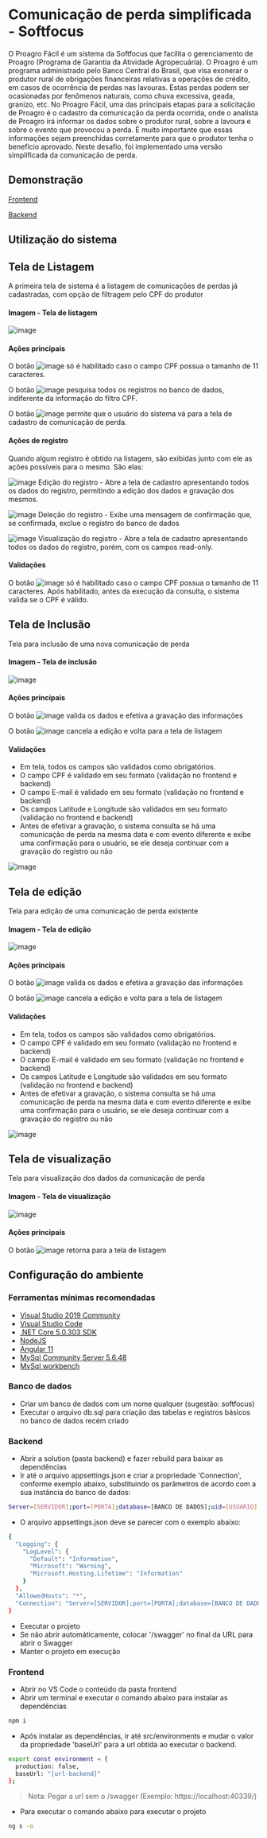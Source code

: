 # Comunicação de perda simplificada - Softfocus
O Proagro Fácil é um sistema da Softfocus que facilita o gerenciamento de
Proagro (Programa de Garantia da Atividade Agropecuária). O Proagro é um
programa administrado pelo Banco Central do Brasil, que visa exonerar o produtor
rural de obrigações financeiras relativas a operações de crédito, em casos de
ocorrência de perdas nas lavouras. Estas perdas podem ser ocasionadas por
fenômenos naturais, como chuva excessiva, geada, granizo, etc.
No Proagro Fácil, uma das principais etapas para a solicitação de Proagro é
o cadastro da comunicação da perda ocorrida, onde o analista de Proagro irá
informar os dados sobre o produtor rural, sobre a lavoura e sobre o evento que
provocou a perda. É muito importante que essas informações sejam preenchidas
corretamente para que o produtor tenha o benefício aprovado.
Neste desafio, foi implementado uma versão simplificada da comunicação de
perda.

## Demonstração
[Frontend](https://app-desafio-softfocus.azurewebsites.net/)

[Backend](https://api-desafio-softfocus.azurewebsites.net/swagger/)

## Utilização do sistema

## Tela de Listagem
A primeira tela de sistema é a listagem de comunicações de perdas já cadastradas, com opção de filtragem pelo CPF do produtor

#### Imagem - Tela de listagem

![image](https://user-images.githubusercontent.com/3593817/130087452-8d0af2d3-6221-4bf6-8a1b-e30ab73f4d1b.png)

#### Ações principais
O botão ![image](https://user-images.githubusercontent.com/3593817/130078396-52a14834-a88b-44fe-a41e-933e4190466b.png) só é habilitado caso o campo CPF possua o tamanho de 11 caracteres.

O botão ![image](https://user-images.githubusercontent.com/3593817/130079295-3b71e210-7e41-40b7-98b0-df1baad9d5aa.png)
 pesquisa todos os registros no banco de dados, indiferente da informação do filtro CPF.

O botão ![image](https://user-images.githubusercontent.com/3593817/130079074-c05546ee-d017-420d-905c-494a66b42c96.png) permite que o usuário do sistema vá para a tela de cadastro de comunicação de perda.

#### Ações de registro
Quando algum registro é obtido na listagem, são exibidas junto com ele as ações possíveis para o mesmo. São elas:

![image](https://user-images.githubusercontent.com/3593817/130089415-1858d4c0-db02-4c3c-9a8f-b34799c28105.png) Edição do registro - Abre a tela de cadastro apresentando todos os dados do registro, permitindo a edição dos dados e gravação dos mesmos.

![image](https://user-images.githubusercontent.com/3593817/130089444-1ac83177-eef4-4cff-b3de-c27e0d95de05.png) Deleção do registro - Exibe uma mensagem de confirmação que, se confirmada, exclue o registro do banco de dados

![image](https://user-images.githubusercontent.com/3593817/130089491-577e3f31-d6ae-49dd-829f-ce7f64622f00.png) Visualização do registro - Abre a tela de cadastro apresentando todos os dados do registro, porém, com os campos read-only.

#### Validações
O botão ![image](https://user-images.githubusercontent.com/3593817/130078396-52a14834-a88b-44fe-a41e-933e4190466b.png) só é habilitado caso o campo CPF possua o tamanho de 11 caracteres. Após habilitado, antes da execução da consulta, o sistema valida se o CPF é válido.

## Tela de Inclusão
Tela para inclusão de uma nova comunicação de perda

#### Imagem - Tela de inclusão

![image](https://user-images.githubusercontent.com/3593817/130080901-8d7a8d39-a136-4079-b29f-5ad6681ed51e.png)

#### Ações principais
O botão ![image](https://user-images.githubusercontent.com/3593817/130083067-cd94d977-977f-4721-8c08-25f71e055224.png) valida os dados e efetiva a gravação das informações

O botão ![image](https://user-images.githubusercontent.com/3593817/130082883-e0c1199e-3d69-4ebc-bf1b-7dfcb9a17183.png) cancela a edição e volta para a tela de listagem

#### Validações
- Em tela, todos os campos são validados como obrigatórios.
- O campo CPF é validado em seu formato (validação no frontend e backend)
- O campo E-mail é validado em seu formato (validação no frontend e backend)
- Os campos Latitude e Longitude são validados em seu formato (validação no frontend e backend)
- Antes de efetivar a gravação, o sistema consulta se há uma comunicação de perda na mesma data e com evento diferente e exibe uma confirmação para o usuário, se ele deseja continuar com a gravação do registro ou não

![image](https://user-images.githubusercontent.com/3593817/130085525-837a2267-7321-4ff0-b551-33626148c534.png)


## Tela de edição
Tela para edição de uma comunicação de perda existente

#### Imagem - Tela de edição

![image](https://user-images.githubusercontent.com/3593817/130081121-d734d2e5-9cc5-4e30-bc54-63869f89d3c8.png)

#### Ações principais
O botão ![image](https://user-images.githubusercontent.com/3593817/130083067-cd94d977-977f-4721-8c08-25f71e055224.png) valida os dados e efetiva a gravação das informações

O botão ![image](https://user-images.githubusercontent.com/3593817/130082883-e0c1199e-3d69-4ebc-bf1b-7dfcb9a17183.png) cancela a edição e volta para a tela de listagem

#### Validações
- Em tela, todos os campos são validados como obrigatórios.
- O campo CPF é validado em seu formato (validação no frontend e backend)
- O campo E-mail é validado em seu formato (validação no frontend e backend)
- Os campos Latitude e Longitude são validados em seu formato (validação no frontend e backend)
- Antes de efetivar a gravação, o sistema consulta se há uma comunicação de perda na mesma data e com evento diferente e exibe uma confirmação para o usuário, se ele deseja continuar com a gravação do registro ou não

![image](https://user-images.githubusercontent.com/3593817/130085525-837a2267-7321-4ff0-b551-33626148c534.png)

## Tela de visualização
Tela para visualização dos dados da comunicação de perda

#### Imagem - Tela de visualização

![image](https://user-images.githubusercontent.com/3593817/130082662-d3e9d625-4b9f-4666-9612-67776efa0e9c.png)

#### Ações principais
O botão ![image](https://user-images.githubusercontent.com/3593817/130082830-92647f1d-42da-402c-a983-f4ec62d6cacb.png) retorna para a tela de listagem

## Configuração do ambiente
### Ferramentas mínimas recomendadas
- [Visual Studio 2019 Community](https://visualstudio.microsoft.com/pt-br/downloads/)
- [Visual Studio Code](https://code.visualstudio.com/download)
- [.NET Core 5.0.303 SDK](https://dotnet.microsoft.com/download/dotnet/5.0)
- [NodeJS](https://nodejs.org/en/download/)
- [Angular 11](https://angular.io/guide/setup-local)
- [MySql Community Server 5.6.48](https://downloads.mysql.com/archives/community/?version=5.6.48)
- [MySql workbench](https://dev.mysql.com/downloads/workbench/)

### Banco de dados
- Criar um banco de dados com um nome qualquer (sugestão: softfocus)
- Executar o arquivo db.sql para criação das tabelas e registros básicos no banco de dados recém criado

### Backend
- Abrir a solution (pasta backend) e fazer rebuild para baixar as dependências
- Ir até o arquivo appsettings.json e criar a propriedade 'Connection', conforme exemplo abaixo, substituindo os parâmetros de acordo com a sua instância do banco de dados: 
```sh
Server=[SERVIDOR];port=[PORTA];database=[BANCO DE DADOS];uid=[USUÁRIO];password=[SENHA];SslMode=Preferred
```
- O arquivo appsettings.json deve se parecer com o exemplo abaixo:
```sh
{
  "Logging": {
    "LogLevel": {
      "Default": "Information",
      "Microsoft": "Warning",
      "Microsoft.Hosting.Lifetime": "Information"
    }
  },
  "AllowedHosts": "*",
  "Connection": "Server=[SERVIDOR];port=[PORTA];database=[BANCO DE DADOS];uid=[USUÁRIO];password=[SENHA];SslMode=Preferred"
}
```
- Executar o projeto
- Se não abrir automáticamente, colocar '/swagger' no final da URL para abrir o Swagger
- Manter o projeto em execução

### Frontend
- Abrir no VS Code o conteúdo da pasta frontend
- Abrir um terminal e executar o comando abaixo para instalar as dependências
```sh
npm i
```
- Após instalar as dependências, ir até src/environments e mudar o valor da propriedade 'baseUrl' para a url obtida ao executar o backend. 
```sh
export const environment = {
  production: false,
  baseUrl: "[url-backend]"
};
```
> Nota: Pegar a url sem o /swagger (Exemplo: https://localhost:40339/)

- Para executar o comando abaixo para executar o projeto
```sh
ng s -o
```
